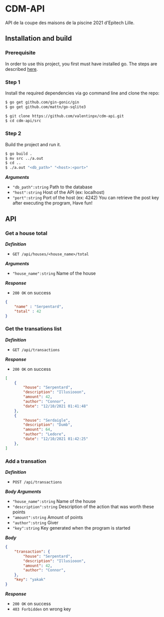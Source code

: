 # CDM-API
API de la coupe des maisons de la piscine 2021 d'Epitech Lille.

## Installation and build
### Prerequisite
In order to use this project, you first must have installed go. The steps are described [here](https://golang.org/doc/install).

### Step 1
Install the required dependencies via go command line and clone the repo:
```sh
$ go get github.com/gin-gonic/gin
$ go get github.com/mattn/go-sqlite3
```
```sh
$ git clone https://github.com/valentinpx/cdm-api.git
$ cd cdm-api/src
```

### Step 2
Build the project and run it.
```sh
$ go build .
$ mv src ../a.out
$ cd ..
$ ./a.out "<db_path>" "<host>:<port>"
```
***Arguments***
- `"db_path":string` Path to the database
- `"host":string` Host of the API (ex: localhost)
- `"port":string` Port of the host (ex: 4242)
You can retrieve the post key after executing the program, Have fun!

## API
###  Get a house total
***Definition***
- `GET /api/houses/<house_name>/total`

***Arguments***
- `"house_name":string` Name of the house

***Response***
- `200 OK` on success
```json
{
    "name" : "Serpentard",
    "total" : 42
}
```

### Get the transations list
***Definition***
- `GET /api/transactions`

***Response***
- `200 OK` on success
```json
[
    {
        "house": "Serpentard",
        "description": "Illusiooon",
        "amount": 42,
        "author": "Connor",
        "date": "12/10/2021 01:41:48"
    },
    {
        "house": "Serdaigle",
        "description": "Dumb",
        "amount": 64,
        "author": "Ledore",
        "date": "12/10/2021 01:42:25"
    },
]
```

### Add a transation
***Definition***
- `POST /api/transactions`

***Body Arguments***
- `"house_name":string` Name of the house
- `"description":string` Description of the action that was worth these points
- `"amount":string` Amount of points
- `"author":string` Giver
- `"key":string` Key generated when the program is started

***Body***
```json
{
    "transaction": {
        "house": "Serpentard",
        "description": "Illusiooon",
        "amount": 42,
        "author": "Connor",
    },
    "key": "yakak"
}
```

***Response***
- `200 OK` on success
- `403 Forbidden` on wrong key

